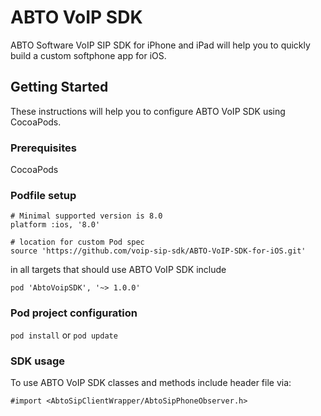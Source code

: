 # ABTO VoIP SDK

ABTO Software VoIP SIP SDK for iPhone and iPad will help you to quickly build a custom softphone app for iOS.

## Getting Started

These instructions will help you to configure ABTO VoIP SDK using CocoaPods.

### Prerequisites

CocoaPods

### Podfile setup

```
# Minimal supported version is 8.0
platform :ios, '8.0'

# location for custom Pod spec
source 'https://github.com/voip-sip-sdk/ABTO-VoIP-SDK-for-iOS.git'
```

in all targets that should use ABTO VoIP SDK include

```
pod 'AbtoVoipSDK', '~> 1.0.0'
```

### Pod project configuration

`pod install`
 or
`pod update`

### SDK usage

To use ABTO VoIP SDK classes and methods include header file via:

```#import <AbtoSipClientWrapper/AbtoSipPhoneObserver.h>```
